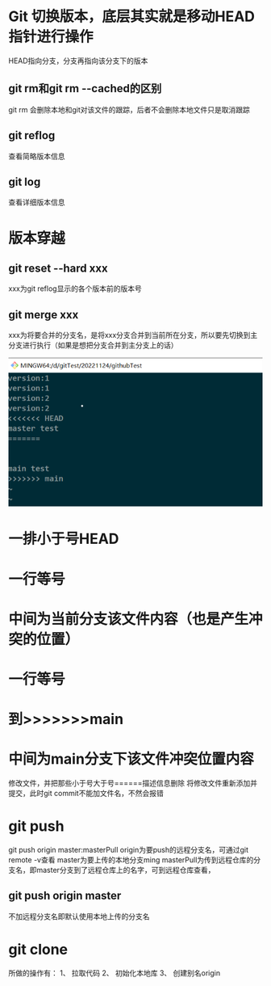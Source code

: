 # Git 切换版本，底层其实就是移动HEAD指针进行操作
HEAD指向分支，分支再指向该分支下的版本
## git rm和git rm --cached的区别
git rm 会删除本地和git对该文件的跟踪，后者不会删除本地文件只是取消跟踪
## git reflog
查看简略版本信息
## git log
查看详细版本信息

# 版本穿越
## git reset --hard xxx
xxx为git reflog显示的各个版本前的版本号

## git merge xxx
xxx为将要合并的分支名，是将xxx分支合并到当前所在分支，所以要先切换到主分支进行执行（如果是想把分支合并到主分支上的话）

<img src="./合并冲突介绍.png" width="auto" height="auto">

# 一排小于号HEAD
# 一行等号
# 中间为当前分支该文件内容（也是产生冲突的位置）
# 一行等号
# 到>>>>>>>main
# 中间为main分支下该文件冲突位置内容
修改文件，并把那些小于号大于号======描述信息删除
将修改文件重新添加并提交，此时git commit不能加文件名，不然会报错

# git push
git push origin master:masterPull
origin为要push的远程分支名，可通过git remote -v查看
master为要上传的本地分支ming
masterPull为传到远程仓库的分支名，即master分支到了远程仓库上的名字，可到远程仓库查看，
## git push origin master
不加远程分支名即默认使用本地上传的分支名
# git clone
所做的操作有：
1、 拉取代码
2、 初始化本地库
3、 创建别名origin

